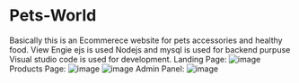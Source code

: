 # Pets-World
Basically this is an Ecommerece website for pets accessories and healthy food. 
View Engie ejs is used
Nodejs and mysql is used for backend purpuse
Visual studio code is used for development.
Landing Page:
![image](https://user-images.githubusercontent.com/95921472/205005354-f467e852-9f3a-4edb-a06e-1a964246eca2.png)
Products Page:
![image](https://user-images.githubusercontent.com/95921472/205005476-faf19b93-2096-462f-a7df-4a6baedc364a.png)
![image](https://user-images.githubusercontent.com/95921472/205005530-02674734-3095-4c17-ba52-b8cd84dc4474.png)
Admin Panel:
![image](https://user-images.githubusercontent.com/95921472/205005641-399cd97d-a5da-4722-b8ca-9e323df6edac.png)
